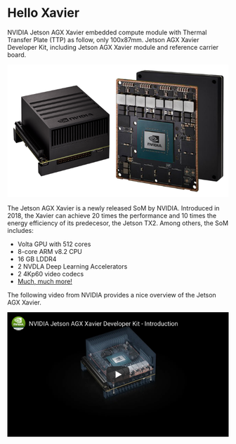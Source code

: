 # Hello Xavier
NVIDIA Jetson AGX Xavier embedded compute module with Thermal Transfer Plate (TTP) as follow, only 100x87mm. Jetson AGX Xavier Developer Kit, including Jetson AGX Xavier module and reference carrier board. 

![NVIDIA Xavier](./image/nvidia-xavier.png "NVIDIA Xavier")  

The Jetson AGX Xavier is a newly released SoM by NVIDIA. Introduced in 2018, the Xavier can achieve 20 times the performance and 10 times the energy efficiency of its predecesor, the Jetson TX2. Among others, the SoM includes:

- Volta GPU with 512 cores
- 8-core ARM v8.2 CPU
- 16 GB LDDR4
- 2 NVDLA Deep Learning Accelerators
- 2 4Kp60 video codecs
- [Much, much more!](https://nvidia-xavier.readthedocs.io/en/latest/introduction.html)

The following video from NVIDIA provides a nice overview of the Jetson AGX Xavier.  

[![here](./image/video-cover.png)](https://www.youtube.com/watch?time_continue=6&v=XoWW5HiGHsg)

